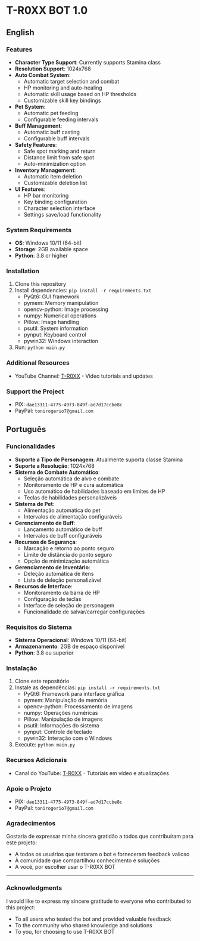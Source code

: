 # T-R0XX BOT 1.0

## English

### Features
- **Character Type Support**: Currently supports Stamina class
- **Resolution Support**: 1024x768
- **Auto Combat System**:
  - Automatic target selection and combat
  - HP monitoring and auto-healing
  - Automatic skill usage based on HP thresholds
  - Customizable skill key bindings
- **Pet System**:
  - Automatic pet feeding
  - Configurable feeding intervals
- **Buff Management**:
  - Automatic buff casting
  - Configurable buff intervals
- **Safety Features**:
  - Safe spot marking and return
  - Distance limit from safe spot
  - Auto-minimization option
- **Inventory Management**:
  - Automatic item deletion
  - Customizable deletion list
- **UI Features**:
  - HP bar monitoring
  - Key binding configuration
  - Character selection interface
  - Settings save/load functionality

### System Requirements
- **OS**: Windows 10/11 (64-bit)
- **Storage**: 2GB available space
- **Python**: 3.8 or higher

### Installation
1. Clone this repository
2. Install dependencies: `pip install -r requirements.txt`
   - PyQt6: GUI framework
   - pymem: Memory manipulation
   - opencv-python: Image processing
   - numpy: Numerical operations
   - Pillow: Image handling
   - psutil: System information
   - pynput: Keyboard control
   - pywin32: Windows interaction
3. Run: `python main.py`

### Additional Resources
- YouTube Channel: [T-R0XX](https://www.youtube.com/@tonyr0xx/videos) - Video tutorials and updates

### Support the Project
- PIX: `dae13311-4775-4973-849f-ad7d17ccbe8c`
- PayPal: `tonirogerio7@gmail.com`

## Português

### Funcionalidades
- **Suporte a Tipo de Personagem**: Atualmente suporta classe Stamina
- **Suporte a Resolução**: 1024x768
- **Sistema de Combate Automático**:
  - Seleção automática de alvo e combate
  - Monitoramento de HP e cura automática
  - Uso automático de habilidades baseado em limites de HP
  - Teclas de habilidades personalizáveis
- **Sistema de Pet**:
  - Alimentação automática do pet
  - Intervalos de alimentação configuráveis
- **Gerenciamento de Buff**:
  - Lançamento automático de buff
  - Intervalos de buff configuráveis
- **Recursos de Segurança**:
  - Marcação e retorno ao ponto seguro
  - Limite de distância do ponto seguro
  - Opção de minimização automática
- **Gerenciamento de Inventário**:
  - Deleção automática de itens
  - Lista de deleção personalizável
- **Recursos de Interface**:
  - Monitoramento da barra de HP
  - Configuração de teclas
  - Interface de seleção de personagem
  - Funcionalidade de salvar/carregar configurações

### Requisitos do Sistema
- **Sistema Operacional**: Windows 10/11 (64-bit)
- **Armazenamento**: 2GB de espaço disponível
- **Python**: 3.8 ou superior

### Instalação
1. Clone este repositório
2. Instale as dependências: `pip install -r requirements.txt`
   - PyQt6: Framework para interface gráfica
   - pymem: Manipulação de memória
   - opencv-python: Processamento de imagens
   - numpy: Operações numéricas
   - Pillow: Manipulação de imagens
   - psutil: Informações do sistema
   - pynput: Controle de teclado
   - pywin32: Interação com o Windows
3. Execute: `python main.py`

### Recursos Adicionais
- Canal do YouTube: [T-R0XX](https://www.youtube.com/@tonyr0xx/videos) - Tutoriais em vídeo e atualizações

### Apoie o Projeto
- PIX: `dae13311-4775-4973-849f-ad7d17ccbe8c`
- PayPal: `tonirogerio7@gmail.com`

### Agradecimentos
Gostaria de expressar minha sincera gratidão a todos que contribuíram para este projeto:

- A todos os usuários que testaram o bot e forneceram feedback valioso
- À comunidade que compartilhou conhecimento e soluções
- A você, por escolher usar o T-R0XX BOT

---

### Acknowledgments
I would like to express my sincere gratitude to everyone who contributed to this project:

- To all users who tested the bot and provided valuable feedback
- To the community who shared knowledge and solutions
- To you, for choosing to use T-R0XX BOT
